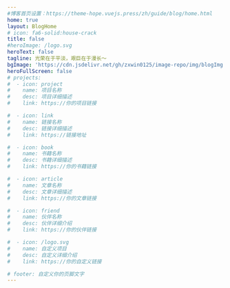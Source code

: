 ```yaml
---
#博客首页设置：https://theme-hope.vuejs.press/zh/guide/blog/home.html
home: true
layout: BlogHome
# icon: fa6-solid:house-crack
title: false
#heroImage: /logo.svg
heroText: false
tagline: 光荣在于平淡，艰巨在于漫长～
bgImage: 'https://cdn.jsdelivr.net/gh/zxwin0125/image-repo/img/blogImg.jpg'
heroFullScreen: false
# projects:
#  - icon: project
#    name: 项目名称
#    desc: 项目详细描述
#    link: https://你的项目链接

#  - icon: link
#    name: 链接名称
#    desc: 链接详细描述
#    link: https://链接地址

#  - icon: book
#    name: 书籍名称
#    desc: 书籍详细描述
#    link: https://你的书籍链接

#  - icon: article
#    name: 文章名称
#    desc: 文章详细描述
#    link: https://你的文章链接

#  - icon: friend
#    name: 伙伴名称
#    desc: 伙伴详细介绍
#    link: https://你的伙伴链接

#  - icon: /logo.svg
#    name: 自定义项目
#    desc: 自定义详细介绍
#    link: https://你的自定义链接

# footer: 自定义你的页脚文字
---
```

